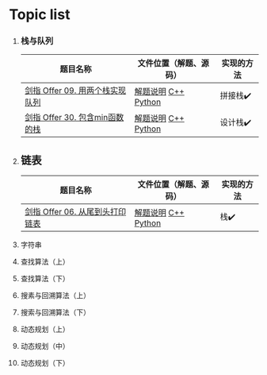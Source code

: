 # Topic list

1. ### 栈与队列

   | 题目名称                                                     | 文件位置（解题、源码）                                       | 实现的方法 |
   | ------------------------------------------------------------ | ------------------------------------------------------------ | ---------- |
   | [剑指 Offer 09. 用两个栈实现队列](https://leetcode-cn.com/problems/yong-liang-ge-zhan-shi-xian-dui-lie-lcof/) | [解题说明](Aim-At-Offer/09_Implement_the_queue_with_two_stacks/09_Implement_the_queue_with_two_stacks.md)  [C++](Aim-At-Offer/09_Implement_the_queue_with_two_stacks/main.cpp)  [Python](Aim-At-Offer/09_Implement_the_queue_with_two_stacks/main.py) | 拼接栈✔️    |
   | [剑指 Offer 30. 包含min函数的栈](https://leetcode-cn.com/problems/bao-han-minhan-shu-de-zhan-lcof/) | [解题说明](Leetcode/Design/155_min-stack/155_min-stack.md) [C++](Leetcode/Design/155_min-stack/main.cpp) [Python](Leetcode/Design/155_min-stack/main.py) | 设计栈✔️    |

2. ## 链表
   
   | 题目名称                                                     | 文件位置（解题、源码）                                       | 实现的方法 |
   | ------------------------------------------------------------ | ------------------------------------------------------------ | ---------- |
   | [剑指 Offer 06. 从尾到头打印链表](https://leetcode-cn.com/problems/cong-wei-dao-tou-da-yin-lian-biao-lcof/) | [解题说明](Aim-At-Offer/06_print-linked-list-from-beginning-to-end/06_print-linked-list-from-beginning-to-end.md)  [C++](Aim-At-Offer/06_print-linked-list-from-beginning-to-end/main.cpp)  [Python](Aim-At-Offer/06_print-linked-list-from-beginning-to-end/main.py) | 栈✔️        |

3. 字符串

4. 查找算法（上）

5. 查找算法（下）

6. 搜素与回溯算法（上）

7. 搜索与回溯算法（下）

8. 动态规划（上）

9. 动态规划（中）

10. 动态规划（下）



